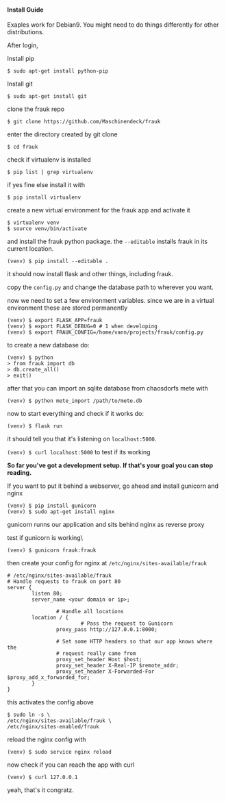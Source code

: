 #### Install Guide

Exaples work for Debian9. You might need to do things differently for other distributions. 

After login, 

Install pip

	$ sudo apt-get install python-pip
    
Install git

	$ sudo apt-get install git

clone the frauk repo
	
    $ git clone https://github.com/Maschinendeck/frauk
    
enter the directory created by git clone

	$ cd frauk

check if virtualenv is installed

	$ pip list | grep virtualenv
    
if yes fine else install it with

	$ pip install virtualenv
    
create a new virtual environment for the frauk app and activate it

	$ virtualenv venv
    $ source venv/bin/activate
    
and install the frauk python package.
the ````--editable```` installs frauk in its current location.

	(venv) $ pip install --editable .

it should now install flask and other things, including frauk.

copy the ````config.py```` and change the database path to wherever you want.

now we need to set a few environment variables. since we are in a virtual environment these are stored permanently

    (venv) $ export FLASK_APP=frauk
    (venv) $ export FLASK_DEBUG=0 # 1 when developing
    (venv) $ export FRAUK_CONFIG=/home/vann/projects/frauk/config.py

to create a new database do:

	(venv) $ python
    > from frauk import db
    > db.create_all()
    > exit()

after that you can import an sqlite database from chaosdorfs mete with

	(venv) $ python mete_import /path/to/mete.db
    
now to start everything and check if it works do:

	(venv) $ flask run

it should tell you that it's listening on ````localhost:5000````.

````(venv) $ curl localhost:5000```` to test if its working

__So far you've got a development setup. If that's your goal you can stop reading.__

If you want to put it behind a webserver, go ahead and install gunicorn and nginx

	(venv) $ pip install gunicorn
	(venv) $ sudo apt-get install nginx
    
gunicorn runns our application and sits behind nginx as reverse proxy

test if gunicorn is working\

	(venv) $ gunicorn frauk:frauk
    
then create your config for nginx at ````/etc/nginx/sites-available/frauk````

```nginx
# /etc/nginx/sites-available/frauk
# Handle requests to frauk on port 80
server {
        listen 80;
        server_name <your domain or ip>;

                # Handle all locations
        location / {
                        # Pass the request to Gunicorn
                proxy_pass http://127.0.0.1:8000;

                # Set some HTTP headers so that our app knows where the
                # request really came from
                proxy_set_header Host $host;
                proxy_set_header X-Real-IP $remote_addr;
                proxy_set_header X-Forwarded-For $proxy_add_x_forwarded_for;
        }
}
```

this activates the config above

	$ sudo ln -s \
	/etc/nginx/sites-available/frauk \
	/etc/nginx/sites-enabled/frauk

reload the nginx config with

	(venv) $ sudo service nginx reload

now check if you can reach the app with curl

	(venv) $ curl 127.0.0.1
    
yeah, that's it congratz.

